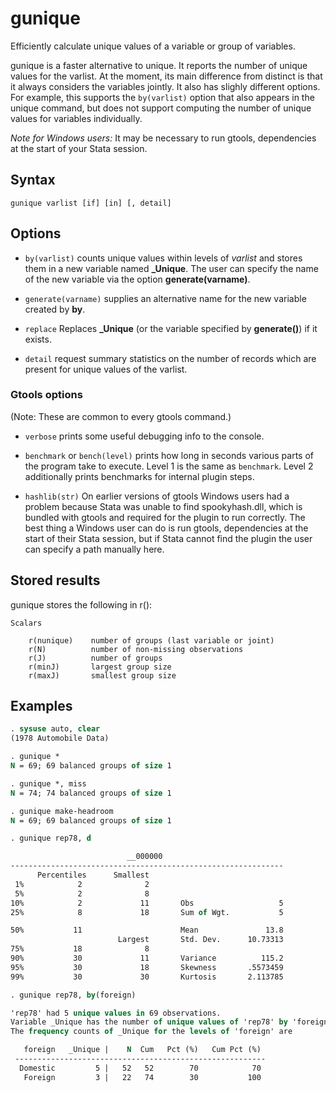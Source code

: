 gunique 
========

Efficiently calculate unique values of a variable or group of variables.

gunique is a faster alternative to unique. It reports the number of unique
values for the varlist. At the moment, its main difference from distinct is
that it always considers the variables jointly. It also has slighly different
options. For example, this supports the `by(varlist)` option that also appears
in the unique command, but does not support computing the number of unique
values for variables individually.

_Note for Windows users:_ It may be necessary to run gtools, dependencies at
the start of your Stata session.

Syntax
------

```
gunique varlist [if] [in] [, detail]
```


Options
-------

- `by(varlist)` counts unique values within levels of _varlist_ and
            stores them in a new variable named **\_Unique**. The user
            can specify the name of the new variable via the option
            **generate(varname)**.

- `generate(varname)` supplies an alternative name for the new variable
            created by **by**.

- `replace` Replaces **\_Unique** (or the variable specified by **generate()**) 
            if it exists.

- `detail` request summary statistics on the number of records which are
            present for unique values of the varlist.

### Gtools options

(Note: These are common to every gtools command.)

- `verbose` prints some useful debugging info to the console.

- `benchmark` or `bench(level)` prints how long in seconds various parts of the
            program take to execute. Level 1 is the same as `benchmark`. Level 2
            additionally prints benchmarks for internal plugin steps.

- `hashlib(str)` On earlier versions of gtools Windows users had a problem
            because Stata was unable to find spookyhash.dll, which is bundled
            with gtools and required for the plugin to run correctly. The best
            thing a Windows user can do is run gtools, dependencies at the start
            of their Stata session, but if Stata cannot find the plugin the user
            can specify a path manually here.

Stored results
--------------

gunique stores the following in r():

    Scalars

        r(nunique)    number of groups (last variable or joint)
        r(N)          number of non-missing observations
        r(J)          number of groups
        r(minJ)       largest group size
        r(maxJ)       smallest group size

Examples
--------

```stata
. sysuse auto, clear
(1978 Automobile Data)

. gunique *
N = 69; 69 balanced groups of size 1

. gunique *, miss
N = 74; 74 balanced groups of size 1

. gunique make-headroom
N = 69; 69 balanced groups of size 1

. gunique rep78, d

                          __000000
-------------------------------------------------------------
      Percentiles      Smallest
 1%            2              2
 5%            2              8
10%            2             11       Obs                   5
25%            8             18       Sum of Wgt.           5

50%           11                      Mean               13.8
                        Largest       Std. Dev.      10.73313
75%           18              8
90%           30             11       Variance          115.2
95%           30             18       Skewness       .5573459
99%           30             30       Kurtosis       2.113785

. gunique rep78, by(foreign)

'rep78' had 5 unique values in 69 observations.
Variable _Unique has the number of unique values of 'rep78' by 'foreign'.
The frequency counts of _Unique for the levels of 'foreign' are

   foreign   _Unique |    N  Cum   Pct (%)   Cum Pct (%) 
 --------------------------------------------------------
  Domestic         5 |   52   52        70            70 
   Foreign         3 |   22   74        30           100 
```
